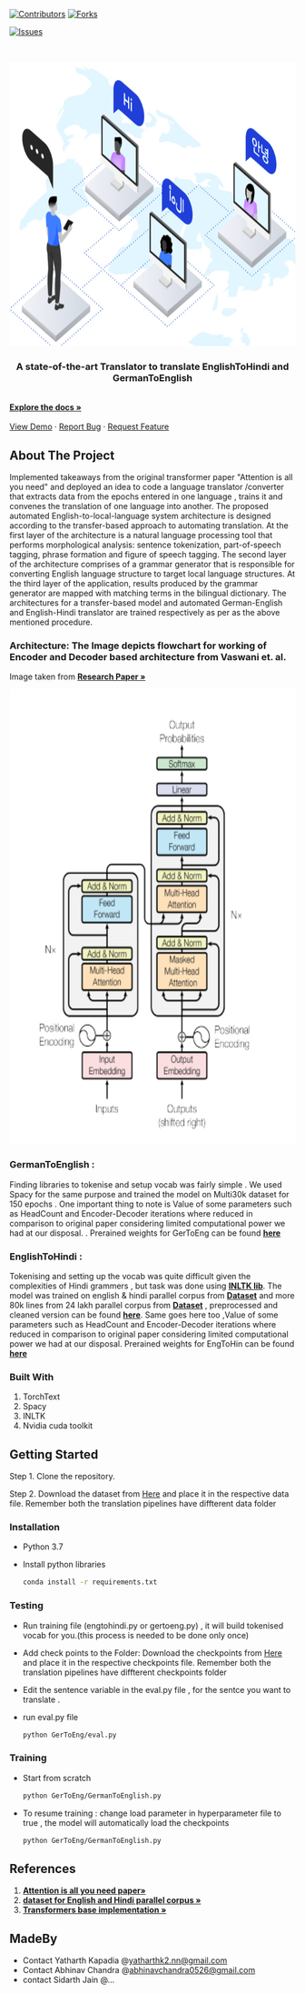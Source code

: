 <!--
*** Thanks for checking out the Best-README-Template. If you have a suggestion
*** that would make this better, please fork the repo and create a pull request
*** or simply open an issue with the tag "enhancement".
*** Thanks again! Now go create something AMAZING! :D
-->



<!-- PROJECT SHIELDS -->
<!--
*** I'm using markdown "reference style" links for readability.
*** Reference links are enclosed in brackets [ ] instead of parentheses ( ).
*** See the bottom of this document for the declaration of the reference variables
*** for contributors-url, forks-url, etc. This is an optional, concise syntax you may use.
*** https://www.markdownguide.org/basic-syntax/#reference-style-links
-->
[![Contributors][contributors-shield]][contributors-url]
[![Forks][forks-shield]][forks-url]
<!--[![Stargazers][stars-shield]][stars-url]-->
[![Issues][issues-shield]][issues-url]




<!-- PROJECT LOGO -->
<br />
<p align="center">
  <a href="https://github.com/yatharthk2/SPRECHEN">
    <img src="https://github.com/yatharthk2/SPRECHEN/blob/master/IVG/head_image.png" alt="Logo" width="1080" height="500">
  </a>

  <p align="center">
    <h3 align="center">A state-of-the-art Translator to translate EnglishToHindi and GermanToEnglish </h3>
    <br />
    <a href="https://github.com/yatharthk2/SPRECHEN"><strong>Explore the docs »</strong></a>
    <br />
    <br />
    <a href="https://github.com/yatharthk2/SPRECHEN/blob/master/result.jpg">View Demo</a>
    ·
    <a href="https://github.com/yatharthk2/SPRECHEN/issues">Report Bug</a>
    ·
    <a href="https://github.com/yatharthk2/SPRECHEN/issues">Request Feature</a>
  </p>
</p>

<!-- ABOUT THE PROJECT -->
## About The Project



Implemented takeaways from the original transformer paper "Attention is all you need" and deployed an idea to code a language translator /converter that extracts data from the epochs entered in one language  , trains it and convenes the translation of one language into another. 
The proposed automated English-to-local-language system architecture is designed according to the transfer-based approach to automating translation. At the first layer of the architecture is a natural language processing tool that performs morphological analysis: sentence tokenization, part-of-speech tagging, phrase formation and figure of speech tagging. The second layer of the architecture comprises of a grammar generator that is responsible for converting English language structure to target local language structures. At the 
third layer of the application, results produced by the grammar generator are mapped with matching terms in the bilingual dictionary. The  architectures  for a transfer-based 
model and automated German-English and English-Hindi translator are trained respectively as per as the above mentioned procedure. 

### Architecture: The Image depicts flowchart for working of Encoder and Decoder based architecture from Vaswani et. al.
Image taken from 
<a href="https://arxiv.org/pdf/1706.03762.pdf"><strong>Research Paper »</strong></a>

<img src="https://github.com/yatharthk2/SPRECHEN/blob/master/IVG/arch_image.png" alt="Logo" width="800" height="800">

### GermanToEnglish : 
Finding libraries to tokenise and setup vocab was fairly simple . We used Spacy for the same purpose and trained the model on Multi30k dataset for 150 epochs .
One important thing to note is 
Value of some parameters such as HeadCount and Encoder-Decoder iterations where reduced in comparison to original paper 
considering limited computational power we had at our disposal.
. Prerained weights for GerToEng can be found 
<a href="https://drive.google.com/drive/folders/1Mqy2gOyDwlv-MeqNqAFeRnVsGg7obLYg?usp=sharing"><strong>here</strong></a>

### EnglishToHindi : 
Tokenising and setting up the vocab was quite difficult given the complexities of Hindi grammers , but task was done using 
<a href="https://github.com/goru001/inltk"><strong>INLTK lib</strong></a>.
The model was trained on english & hindi parallel corpus from 
<a href="https://www.kaggle.com/aiswaryaramachandran/hindienglish-corpora"><strong>Dataset</strong></a>
and more 80k lines from 24 lakh parallel corpus from 
<a href="http://lotus.kuee.kyoto-u.ac.jp/WAT/indic-multilingual/index.html"><strong>Dataset</strong></a> , preprocessed and cleaned version can be found 
<a href="https://drive.google.com/drive/folders/1ZezM4OWqsdPhYHQdbgmzaIP2BzDSNaKM?usp=sharing"><strong>here</strong></a>.
Same goes here too ,Value of some parameters such as HeadCount and Encoder-Decoder 
iterations where reduced in comparison to original paper considering limited computational power we had at our disposal.
Prerained weights for EngToHin can be found 
<a href="https://drive.google.com/drive/folders/1dtSJcRFfTNLR0x4VmKUR32vbRQUZejwg?usp=sharing"><strong>here</strong></a>

### Built With
1) TorchText
2) Spacy
3) INLTK
4) Nvidia cuda toolkit



<!-- GETTING STARTED -->
## Getting Started

Step 1. Clone the repository.

Step 2. Download the dataset from <a href="https://drive.google.com/drive/folders/1ZezM4OWqsdPhYHQdbgmzaIP2BzDSNaKM?usp=sharing">Here</a> and place it in the respective data  file. Remember both the translation pipelines have diffterent data folder

### Installation

* Python 3.7
  
* Install python libraries
  ```sh
  conda install -r requirements.txt
  ```
### Testing
* Run training file (engtohindi.py or gertoeng.py) , it will build tokenised vocab for you.(this process is needed to be done only once) 

* Add check points to the Folder:
   Download the checkpoints from <a href="https://drive.google.com/drive/folders/1ZezM4OWqsdPhYHQdbgmzaIP2BzDSNaKM?usp=sharing">Here</a> and place it in the respective checkpoints   file. Remember both the translation pipelines have diffterent checkpoints folder
 
* Edit the sentence variable in the eval.py file , for the sentce you want to translate .
* run eval.py file 
  ```sh
  python GerToEng/eval.py
  ```
  

### Training

* Start from scratch
  ```sh
  python GerToEng/GermanToEnglish.py
  ```
* To resume training : change load parameter in hyperparameter file to true , the model will automatically load the checkpoints 
  ```sh
  python GerToEng/GermanToEnglish.py
  ```
<!-- CONTRIBUTING -->
## References
1. <a href="https://arxiv.org/abs/1706.03762"><strong>Attention is all you need  paper»</strong></a> 
3. <a href="https://analyticsindiamag.com/top-nlp-libraries-datasets-for-indian-languages/"><strong>dataset for English and Hindi parallel corpus »</strong></a> 
4. <a href="https://github.com/aladdinpersson/Machine-Learning-Collection/blob/master/ML/Pytorch/more_advanced/seq2seq_transformer/seq2seq_transformer.py"><strong>Transformers base implementation »</strong></a> 
<!-- CONTACT -->
## MadeBy
* Contact Yatharth Kapadia @yatharthk2.nn@gmail.com 
* Contact Abhinav Chandra @abhinavchandra0526@gmail.com
* contact Sidarth Jain @...




<!-- MARKDOWN LINKS & IMAGES -->
<!-- https://www.markdownguide.org/basic-syntax/#reference-style-links -->
[contributors-shield]: https://img.shields.io/github/contributors/yatharthk2/SPRECHEN?color=red&logo=github&logoColor=green&style=for-the-badge
[contributors-url]: https://github.com/yatharthk2/SPRECHEN/graphs/contributors
[forks-shield]: https://img.shields.io/github/forks/yatharthk2/sprechen?color=red&logo=github&logoColor=green&style=for-the-badge
[forks-url]: https://github.com/yatharthk2/Sprechen/network/members
<!--[stars-shield]: https://img.shields.io/github/stars/othneildrew/Best-README-Template.svg?style=for-the-badge-->
<!--[stars-url]: https://github.com/othneildrew/Best-README-Template/stargazers-->
[issues-shield]: https://img.shields.io/bitbucket/issues/yatharthk2/sprechen?color=red&logo=github&logoColor=green&style=for-the-badge
[issues-url]:https://github.com/yatharthk2/SPRECHEN/issues
